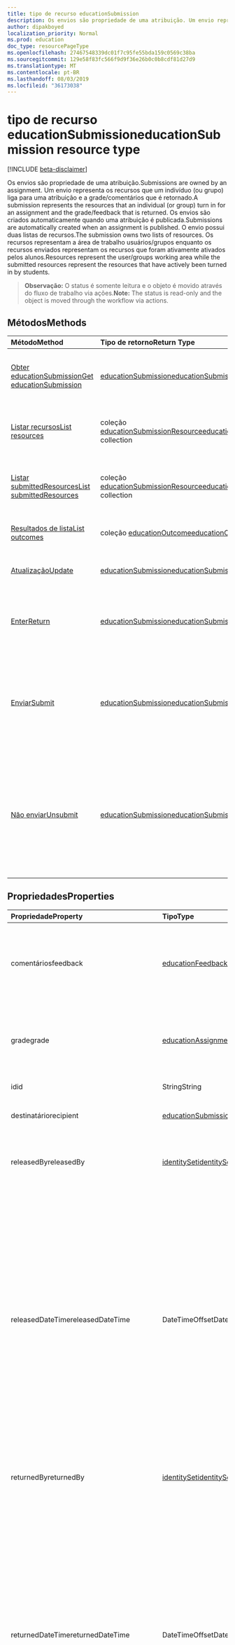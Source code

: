 ```yaml
---
title: tipo de recurso educationSubmission
description: Os envios são propriedade de uma atribuição. Um envio representa os recursos que um indivíduo (ou grupo) liga para uma atribuição e a grade/comentários que é retornado.
author: dipakboyed
localization_priority: Normal
ms.prod: education
doc_type: resourcePageType
ms.openlocfilehash: 27467548339dc01f7c95fe55bda159c0569c38ba
ms.sourcegitcommit: 129e58f83fc566f9d9f36e26b0c0b8cdf81d27d9
ms.translationtype: MT
ms.contentlocale: pt-BR
ms.lasthandoff: 08/03/2019
ms.locfileid: "36173038"
---
```

# <a name="educationsubmission-resource-type"></a><span data-ttu-id="459cc-104">tipo de recurso educationSubmission</span><span class="sxs-lookup"><span data-stu-id="459cc-104">educationSubmission resource type</span></span>

[!INCLUDE [beta-disclaimer](../../includes/beta-disclaimer.md)]

<span data-ttu-id="459cc-105">Os envios são propriedade de uma atribuição.</span><span class="sxs-lookup"><span data-stu-id="459cc-105">Submissions are owned by an assignment.</span></span> <span data-ttu-id="459cc-106">Um envio representa os recursos que um indivíduo (ou grupo) liga para uma atribuição e a grade/comentários que é retornado.</span><span class="sxs-lookup"><span data-stu-id="459cc-106">A submission represents the resources that an individual (or group) turn in for an assignment and the grade/feedback that is returned.</span></span>
<span data-ttu-id="459cc-107">Os envios são criados automaticamente quando uma atribuição é publicada.</span><span class="sxs-lookup"><span data-stu-id="459cc-107">Submissions are automatically created when an assignment is published.</span></span> <span data-ttu-id="459cc-108">O envio possui duas listas de recursos.</span><span class="sxs-lookup"><span data-stu-id="459cc-108">The submission owns two lists of resources.</span></span> <span data-ttu-id="459cc-109">Os recursos representam a área de trabalho usuários/grupos enquanto os recursos enviados representam os recursos que foram ativamente ativados pelos alunos.</span><span class="sxs-lookup"><span data-stu-id="459cc-109">Resources represent the user/groups working area while the submitted resources represent the resources that have actively been turned in by students.</span></span>  

><span data-ttu-id="459cc-110">**Observação:** O status é somente leitura e o objeto é movido através do fluxo de trabalho via ações.</span><span class="sxs-lookup"><span data-stu-id="459cc-110">**Note:** The status is read-only and the object is moved through the workflow via actions.</span></span> 

## <a name="methods"></a><span data-ttu-id="459cc-111">Métodos</span><span class="sxs-lookup"><span data-stu-id="459cc-111">Methods</span></span>

| <span data-ttu-id="459cc-112">Método</span><span class="sxs-lookup"><span data-stu-id="459cc-112">Method</span></span>           | <span data-ttu-id="459cc-113">Tipo de retorno</span><span class="sxs-lookup"><span data-stu-id="459cc-113">Return Type</span></span>    |<span data-ttu-id="459cc-114">Descrição</span><span class="sxs-lookup"><span data-stu-id="459cc-114">Description</span></span>|
|:---------------|:--------|:----------|
|[<span data-ttu-id="459cc-115">Obter educationSubmission</span><span class="sxs-lookup"><span data-stu-id="459cc-115">Get educationSubmission</span></span>](../api/educationsubmission-get.md) | [<span data-ttu-id="459cc-116">educationSubmission</span><span class="sxs-lookup"><span data-stu-id="459cc-116">educationSubmission</span></span>](educationsubmission.md) |<span data-ttu-id="459cc-117">Ler propriedades e relações de um objeto **educationSubmission** .</span><span class="sxs-lookup"><span data-stu-id="459cc-117">Read properties and relationships of an **educationSubmission** object.</span></span>|
|[<span data-ttu-id="459cc-118">Listar recursos</span><span class="sxs-lookup"><span data-stu-id="459cc-118">List resources</span></span>](../api/educationsubmission-list-resources.md) |<span data-ttu-id="459cc-119">coleção [educationSubmissionResource](educationsubmissionresource.md)</span><span class="sxs-lookup"><span data-stu-id="459cc-119">[educationSubmissionResource](educationsubmissionresource.md) collection</span></span>| <span data-ttu-id="459cc-120">Obtenha uma coleção de objetos **educationSubmissionResource** .</span><span class="sxs-lookup"><span data-stu-id="459cc-120">Get an **educationSubmissionResource** object collection.</span></span>|
|[<span data-ttu-id="459cc-121">Listar submittedResources</span><span class="sxs-lookup"><span data-stu-id="459cc-121">List submittedResources</span></span>](../api/educationsubmission-list-submittedresources.md) |<span data-ttu-id="459cc-122">coleção [educationSubmissionResource](educationsubmissionresource.md)</span><span class="sxs-lookup"><span data-stu-id="459cc-122">[educationSubmissionResource](educationsubmissionresource.md) collection</span></span>| <span data-ttu-id="459cc-123">Obtenha uma coleção de objetos **educationSubmissionResource** .</span><span class="sxs-lookup"><span data-stu-id="459cc-123">Get an **educationSubmissionResource** object collection.</span></span>|
|[<span data-ttu-id="459cc-124">Resultados de lista</span><span class="sxs-lookup"><span data-stu-id="459cc-124">List outcomes</span></span>](../api/educationsubmission-list-outcomes.md) |<span data-ttu-id="459cc-125">coleção [educationOutcome](educationoutcome.md)</span><span class="sxs-lookup"><span data-stu-id="459cc-125">[educationOutcome](educationoutcome.md) collection</span></span>| <span data-ttu-id="459cc-126">Obtenha uma coleção de objetos **educationOutcome** .</span><span class="sxs-lookup"><span data-stu-id="459cc-126">Get an **educationOutcome** object collection.</span></span>|
|[<span data-ttu-id="459cc-127">Atualização</span><span class="sxs-lookup"><span data-stu-id="459cc-127">Update</span></span>](../api/educationsubmission-update.md) | [<span data-ttu-id="459cc-128">educationSubmission</span><span class="sxs-lookup"><span data-stu-id="459cc-128">educationSubmission</span></span>](educationsubmission.md) |<span data-ttu-id="459cc-129">Atualize um objeto **educationSubmission** .</span><span class="sxs-lookup"><span data-stu-id="459cc-129">Update an **educationSubmission** object.</span></span> |
|[<span data-ttu-id="459cc-130">Enter</span><span class="sxs-lookup"><span data-stu-id="459cc-130">Return</span></span>](../api/educationsubmission-return.md)|[<span data-ttu-id="459cc-131">educationSubmission</span><span class="sxs-lookup"><span data-stu-id="459cc-131">educationSubmission</span></span>](educationsubmission.md)|<span data-ttu-id="459cc-132">Um professor usa Return para indicar que os notas/comentários podem ser mostrados para o aluno.</span><span class="sxs-lookup"><span data-stu-id="459cc-132">A teacher uses return to indicate that the grades/feedback can be shown to the student.</span></span>|
|[<span data-ttu-id="459cc-133">Enviar</span><span class="sxs-lookup"><span data-stu-id="459cc-133">Submit</span></span>](../api/educationsubmission-submit.md)|[<span data-ttu-id="459cc-134">educationSubmission</span><span class="sxs-lookup"><span data-stu-id="459cc-134">educationSubmission</span></span>](educationsubmission.md)|<span data-ttu-id="459cc-135">Um aluno usa Submit para ativar a atribuição.</span><span class="sxs-lookup"><span data-stu-id="459cc-135">A student uses submit to turn in the assignment.</span></span> <span data-ttu-id="459cc-136">Isso copiará os recursos na pasta **submittedResources** para a gradação e atualizará o status.</span><span class="sxs-lookup"><span data-stu-id="459cc-136">This will copy the resources into the **submittedResources** folder for grading and updates the status.</span></span>|
|[<span data-ttu-id="459cc-137">Não enviar</span><span class="sxs-lookup"><span data-stu-id="459cc-137">Unsubmit</span></span>](../api/educationsubmission-unsubmit.md)|[<span data-ttu-id="459cc-138">educationSubmission</span><span class="sxs-lookup"><span data-stu-id="459cc-138">educationSubmission</span></span>](educationsubmission.md)|<span data-ttu-id="459cc-139">Um aluno usa o não enviar para mover o estado do envio de enviado de volta para o trabalho.</span><span class="sxs-lookup"><span data-stu-id="459cc-139">A student uses the unsubmit to move the state of the submission from submitted back to working.</span></span> <span data-ttu-id="459cc-140">Isso copiará os recursos na pasta **workingResources** para a gradação e atualizará o status.</span><span class="sxs-lookup"><span data-stu-id="459cc-140">This will copy the resources into the **workingResources** folder for grading and updates the status.</span></span>|

## <a name="properties"></a><span data-ttu-id="459cc-141">Propriedades</span><span class="sxs-lookup"><span data-stu-id="459cc-141">Properties</span></span>
| <span data-ttu-id="459cc-142">Propriedade</span><span class="sxs-lookup"><span data-stu-id="459cc-142">Property</span></span>     | <span data-ttu-id="459cc-143">Tipo</span><span class="sxs-lookup"><span data-stu-id="459cc-143">Type</span></span>   |<span data-ttu-id="459cc-144">Descrição</span><span class="sxs-lookup"><span data-stu-id="459cc-144">Description</span></span>|
|:---------------|:--------|:----------|
|<span data-ttu-id="459cc-145">comentários</span><span class="sxs-lookup"><span data-stu-id="459cc-145">feedback</span></span>|[<span data-ttu-id="459cc-146">educationFeedback</span><span class="sxs-lookup"><span data-stu-id="459cc-146">educationFeedback</span></span>](educationfeedback.md)|<span data-ttu-id="459cc-147">Retém a propriedade feedback que armazena as notas do professor de volta para os alunos.</span><span class="sxs-lookup"><span data-stu-id="459cc-147">Holds the feedback property which stores the teacher's notes back to students.</span></span>|
|<span data-ttu-id="459cc-148">grade</span><span class="sxs-lookup"><span data-stu-id="459cc-148">grade</span></span>|[<span data-ttu-id="459cc-149">educationAssignmentGrade</span><span class="sxs-lookup"><span data-stu-id="459cc-149">educationAssignmentGrade</span></span>](educationassignmentgrade.md)|<span data-ttu-id="459cc-150">Contém as informações de nota que um professor atribui a esse envio.</span><span class="sxs-lookup"><span data-stu-id="459cc-150">Holds the grade information a teacher assigns to this submission.</span></span>|
|<span data-ttu-id="459cc-151">id</span><span class="sxs-lookup"><span data-stu-id="459cc-151">id</span></span>|<span data-ttu-id="459cc-152">String</span><span class="sxs-lookup"><span data-stu-id="459cc-152">String</span></span>| <span data-ttu-id="459cc-153">Somente leitura.</span><span class="sxs-lookup"><span data-stu-id="459cc-153">Read-only.</span></span>|
|<span data-ttu-id="459cc-154">destinatário</span><span class="sxs-lookup"><span data-stu-id="459cc-154">recipient</span></span>|[<span data-ttu-id="459cc-155">educationSubmissionRecipient</span><span class="sxs-lookup"><span data-stu-id="459cc-155">educationSubmissionRecipient</span></span>](educationsubmissionrecipient.md)|<span data-ttu-id="459cc-156">A quem esse envio é atribuído.</span><span class="sxs-lookup"><span data-stu-id="459cc-156">Who this submission is assigned to.</span></span>|
|<span data-ttu-id="459cc-157">releasedBy</span><span class="sxs-lookup"><span data-stu-id="459cc-157">releasedBy</span></span>|[<span data-ttu-id="459cc-158">identitySet</span><span class="sxs-lookup"><span data-stu-id="459cc-158">identitySet</span></span>](identityset.md)|<span data-ttu-id="459cc-159">Usuário que moveu o status desse envio para liberado.</span><span class="sxs-lookup"><span data-stu-id="459cc-159">User who moved the status of this submission to released.</span></span>|
|<span data-ttu-id="459cc-160">releasedDateTime</span><span class="sxs-lookup"><span data-stu-id="459cc-160">releasedDateTime</span></span>|<span data-ttu-id="459cc-161">DateTimeOffset</span><span class="sxs-lookup"><span data-stu-id="459cc-161">DateTimeOffset</span></span>|<span data-ttu-id="459cc-162">Momento no momento em que o envio foi lançado.</span><span class="sxs-lookup"><span data-stu-id="459cc-162">Moment in time when the submission was released.</span></span> <span data-ttu-id="459cc-163">O tipo Timestamp representa informações de data e hora usando o formato ISO 8601 e está sempre no horário UTC.</span><span class="sxs-lookup"><span data-stu-id="459cc-163">The Timestamp type represents date and time information using ISO 8601 format and is always in UTC time.</span></span> <span data-ttu-id="459cc-164">Por exemplo, meia-noite em UTC no dia 1º de janeiro de 2014 teria esta aparência: `'2014-01-01T00:00:00Z'`</span><span class="sxs-lookup"><span data-stu-id="459cc-164">For example, midnight UTC on Jan 1, 2014 would look like this: `'2014-01-01T00:00:00Z'`</span></span>|
|<span data-ttu-id="459cc-165">returnedBy</span><span class="sxs-lookup"><span data-stu-id="459cc-165">returnedBy</span></span>|[<span data-ttu-id="459cc-166">identitySet</span><span class="sxs-lookup"><span data-stu-id="459cc-166">identitySet</span></span>](identityset.md)|<span data-ttu-id="459cc-167">Usuário que moveu o status desse envio para o retornado.</span><span class="sxs-lookup"><span data-stu-id="459cc-167">User who moved the status of this submission to returned.</span></span>|
|<span data-ttu-id="459cc-168">returnedDateTime</span><span class="sxs-lookup"><span data-stu-id="459cc-168">returnedDateTime</span></span>|<span data-ttu-id="459cc-169">DateTimeOffset</span><span class="sxs-lookup"><span data-stu-id="459cc-169">DateTimeOffset</span></span>|<span data-ttu-id="459cc-170">Momento no momento em que o envio foi retornado.</span><span class="sxs-lookup"><span data-stu-id="459cc-170">Moment in time when the submission was returned.</span></span> <span data-ttu-id="459cc-171">O tipo Timestamp representa informações de data e hora usando o formato ISO 8601 e está sempre no horário UTC.</span><span class="sxs-lookup"><span data-stu-id="459cc-171">The Timestamp type represents date and time information using ISO 8601 format and is always in UTC time.</span></span> <span data-ttu-id="459cc-172">Por exemplo, meia-noite em UTC no dia 1º de janeiro de 2014 teria esta aparência: `'2014-01-01T00:00:00Z'`</span><span class="sxs-lookup"><span data-stu-id="459cc-172">For example, midnight UTC on Jan 1, 2014 would look like this: `'2014-01-01T00:00:00Z'`</span></span>|
|<span data-ttu-id="459cc-173">resourcesFolderUrl</span><span class="sxs-lookup"><span data-stu-id="459cc-173">resourcesFolderUrl</span></span>|<span data-ttu-id="459cc-174">String</span><span class="sxs-lookup"><span data-stu-id="459cc-174">String</span></span>|<span data-ttu-id="459cc-175">Pasta onde todos os recursos de arquivo para esse envio precisam ser armazenados.</span><span class="sxs-lookup"><span data-stu-id="459cc-175">Folder where all file resources for this submission need to be stored.</span></span>|
|<span data-ttu-id="459cc-176">status</span><span class="sxs-lookup"><span data-stu-id="459cc-176">status</span></span>|<span data-ttu-id="459cc-177">cadeia de caracteres</span><span class="sxs-lookup"><span data-stu-id="459cc-177">string</span></span>| <span data-ttu-id="459cc-178">Somente Leitura.</span><span class="sxs-lookup"><span data-stu-id="459cc-178">Read-Only.</span></span> <span data-ttu-id="459cc-179">Os valores possíveis são: `working`, `submitted`, `released`, `returned`.</span><span class="sxs-lookup"><span data-stu-id="459cc-179">Possible values are: `working`, `submitted`, `released`, `returned`.</span></span>|
|<span data-ttu-id="459cc-180">submittedBy</span><span class="sxs-lookup"><span data-stu-id="459cc-180">submittedBy</span></span>|[<span data-ttu-id="459cc-181">identitySet</span><span class="sxs-lookup"><span data-stu-id="459cc-181">identitySet</span></span>](identityset.md)|<span data-ttu-id="459cc-182">Usuário que moveu o recurso para o estado enviado.</span><span class="sxs-lookup"><span data-stu-id="459cc-182">User who moved the resource into the submitted state.</span></span>|
|<span data-ttu-id="459cc-183">submittedDateTime</span><span class="sxs-lookup"><span data-stu-id="459cc-183">submittedDateTime</span></span>|<span data-ttu-id="459cc-184">DateTimeOffset</span><span class="sxs-lookup"><span data-stu-id="459cc-184">DateTimeOffset</span></span>|<span data-ttu-id="459cc-185">Momento no momento em que o envio foi movido para o estado enviado.</span><span class="sxs-lookup"><span data-stu-id="459cc-185">Moment in time when the submission was moved into the submitted state.</span></span> <span data-ttu-id="459cc-186">O tipo Timestamp representa informações de data e hora usando o formato ISO 8601 e está sempre no horário UTC.</span><span class="sxs-lookup"><span data-stu-id="459cc-186">The Timestamp type represents date and time information using ISO 8601 format and is always in UTC time.</span></span> <span data-ttu-id="459cc-187">Por exemplo, meia-noite em UTC no dia 1º de janeiro de 2014 teria esta aparência: `'2014-01-01T00:00:00Z'`</span><span class="sxs-lookup"><span data-stu-id="459cc-187">For example, midnight UTC on Jan 1, 2014 would look like this: `'2014-01-01T00:00:00Z'`</span></span>|
|<span data-ttu-id="459cc-188">unsubmittedBy</span><span class="sxs-lookup"><span data-stu-id="459cc-188">unsubmittedBy</span></span>|[<span data-ttu-id="459cc-189">identitySet</span><span class="sxs-lookup"><span data-stu-id="459cc-189">identitySet</span></span>](identityset.md)|<span data-ttu-id="459cc-190">Usuário que moveu o recurso de enviado para o estado de trabalho.</span><span class="sxs-lookup"><span data-stu-id="459cc-190">User who moved the resource from submitted into the working state.</span></span>|
|<span data-ttu-id="459cc-191">unsubmittedDateTime</span><span class="sxs-lookup"><span data-stu-id="459cc-191">unsubmittedDateTime</span></span>|<span data-ttu-id="459cc-192">DateTimeOffset</span><span class="sxs-lookup"><span data-stu-id="459cc-192">DateTimeOffset</span></span>|<span data-ttu-id="459cc-193">Momento no momento em que o envio foi movido de enviado para o estado de trabalho.</span><span class="sxs-lookup"><span data-stu-id="459cc-193">Moment in time when the submission was moved from submitted into the working state.</span></span> <span data-ttu-id="459cc-194">O tipo Timestamp representa informações de data e hora usando o formato ISO 8601 e está sempre no horário UTC.</span><span class="sxs-lookup"><span data-stu-id="459cc-194">The Timestamp type represents date and time information using ISO 8601 format and is always in UTC time.</span></span> <span data-ttu-id="459cc-195">Por exemplo, meia-noite em UTC no dia 1º de janeiro de 2014 teria esta aparência: `'2014-01-01T00:00:00Z'`</span><span class="sxs-lookup"><span data-stu-id="459cc-195">For example, midnight UTC on Jan 1, 2014 would look like this: `'2014-01-01T00:00:00Z'`</span></span>|

## <a name="relationships"></a><span data-ttu-id="459cc-196">Relações</span><span class="sxs-lookup"><span data-stu-id="459cc-196">Relationships</span></span>
| <span data-ttu-id="459cc-197">Relação</span><span class="sxs-lookup"><span data-stu-id="459cc-197">Relationship</span></span> | <span data-ttu-id="459cc-198">Tipo</span><span class="sxs-lookup"><span data-stu-id="459cc-198">Type</span></span>   |<span data-ttu-id="459cc-199">Descrição</span><span class="sxs-lookup"><span data-stu-id="459cc-199">Description</span></span>|
|:---------------|:--------|:----------|
|<span data-ttu-id="459cc-200">recursos</span><span class="sxs-lookup"><span data-stu-id="459cc-200">resources</span></span>|<span data-ttu-id="459cc-201">coleção [educationSubmissionResource](educationsubmissionresource.md)</span><span class="sxs-lookup"><span data-stu-id="459cc-201">[educationSubmissionResource](educationsubmissionresource.md) collection</span></span>| <span data-ttu-id="459cc-202">Anulável.</span><span class="sxs-lookup"><span data-stu-id="459cc-202">Nullable.</span></span>|
|<span data-ttu-id="459cc-203">submittedResources</span><span class="sxs-lookup"><span data-stu-id="459cc-203">submittedResources</span></span>|<span data-ttu-id="459cc-204">coleção [educationSubmissionResource](educationsubmissionresource.md)</span><span class="sxs-lookup"><span data-stu-id="459cc-204">[educationSubmissionResource](educationsubmissionresource.md) collection</span></span>| <span data-ttu-id="459cc-205">Somente leitura.</span><span class="sxs-lookup"><span data-stu-id="459cc-205">Read-only.</span></span> <span data-ttu-id="459cc-206">Anulável.</span><span class="sxs-lookup"><span data-stu-id="459cc-206">Nullable.</span></span>|
|<span data-ttu-id="459cc-207">resultados</span><span class="sxs-lookup"><span data-stu-id="459cc-207">outcomes</span></span>|<span data-ttu-id="459cc-208">coleção [educationOutcome](educationOutcome.md)</span><span class="sxs-lookup"><span data-stu-id="459cc-208">[educationOutcome](educationOutcome.md) collection</span></span>|<span data-ttu-id="459cc-p111">Somente leitura. Anulável.</span><span class="sxs-lookup"><span data-stu-id="459cc-p111">Read-only. Nullable.</span></span>|

## <a name="json-representation"></a><span data-ttu-id="459cc-211">Representação JSON</span><span class="sxs-lookup"><span data-stu-id="459cc-211">JSON representation</span></span>

<span data-ttu-id="459cc-212">Veja a seguir uma representação JSON do recurso.</span><span class="sxs-lookup"><span data-stu-id="459cc-212">The following is a JSON representation of the resource.</span></span>

<!-- {
  "blockType": "resource",
  "keyProperty": "id",
  "optionalProperties": [

  ],
  "@odata.type": "microsoft.graph.educationSubmission"
}-->

```json
{
    "feedback":{"@odata.type":"microsoft.graph.educationFeedback"},
    "grade":{"@odata.type":"microsoft.graph.educationAssignmentGrade"},
    "id":"String (identifier)",
    "recipient":{"@odata.type":"microsoft.graph.educationSubmissionRecipient"},
    "returnedBy":{"@odata.type":"microsoft.graph.identitySet"},
    "returnedDateTime":"String (timestamp)",
    "resourcesFolderUrl":"String",
    "status":"string",
    "submittedBy":{"@odata.type":"microsoft.graph.identitySet"},
    "submittedDateTime":"String (timestamp)",
    "unsubmittedBy":{"@odata.type":"microsoft.graph.identitySet"},
    "unsubmittedDateTime":"String (timestamp)",
    "releasedBy":{"@odata.type":"microsoft.graph.identitySet"},
    "releasedDateTime":"String (timestamp)"
}
```

<!-- uuid: 8fcb5dbc-d5aa-4681-8e31-b001d5168d79
2015-10-25 14:57:30 UTC -->
<!--
{
  "type": "#page.annotation",
  "description": "educationSubmission resource",
  "keywords": "",
  "section": "documentation",
  "tocPath": "",
  "suppressions": []
}
-->
